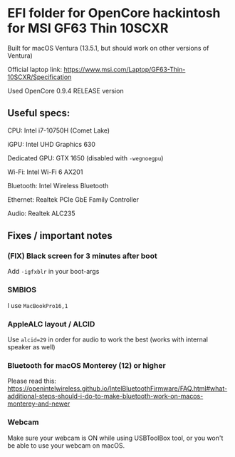# EFI folder for OpenCore hackintosh for MSI GF63 Thin 10SCXR

Built for macOS Ventura (13.5.1, but should work on other versions of Ventura)

Official laptop link: https://www.msi.com/Laptop/GF63-Thin-10SCXR/Specification

Used OpenCore 0.9.4 RELEASE version


## Useful specs:

CPU: Intel i7-10750H (Comet Lake)

iGPU: Intel UHD Graphics 630

Dedicated GPU: GTX 1650 (disabled with `-wegnoegpu`)

Wi-Fi: Intel Wi-Fi 6 AX201

Bluetooth: Intel Wireless Bluetooth

Ethernet: Realtek PCIe GbE Family Controller

Audio: Realtek ALC235

## Fixes / important notes

### (FIX) Black screen for 3 minutes after boot

Add `-igfxblr` in your boot-args

### SMBIOS
I use `MacBookPro16,1`

### AppleALC layout / ALCID

Use `alcid=29` in order for audio to work the best (works with internal speaker as well)

### Bluetooth for macOS Monterey (12) or higher

Please read this: https://openintelwireless.github.io/IntelBluetoothFirmware/FAQ.html#what-additional-steps-should-i-do-to-make-bluetooth-work-on-macos-monterey-and-newer

### Webcam

Make sure your webcam is ON while using USBToolBox tool, or you won't be able to use your webcam on macOS.


